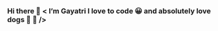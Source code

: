 ### Hi there 👋  < I’m Gayatri I love to code :grinning: and absolutely love dogs :dog: :paw_prints: />


<!--
**GayatriArora/GayatriArora** is a ✨ _special_ ✨ repository because its `README.md` (this file) appears on your GitHub profile.

